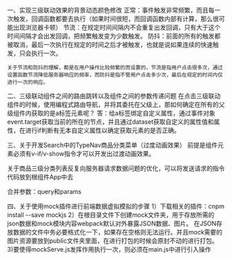 一、实现三级联动效果的背景动态颜色修改
    正常：事件触发非常频繁，而且每一次触发，回调函数都要去执行（如果时间很短，而回调函数内部有计算，那么很可能出现浏览器卡顿）
    节流：在规定时间间隔内不会重复出发回调，只有大于这个时间间隔才会出发回调，把频繁触发变为少数触发。
    防抖：前面的所有的触发都被取消，最后一次执行在规定的时间之后才被触发，也就是说如果连续的快速触发，只会执行一次。

    关于节流和防抖的理解，都是在用户操作比较频繁的而设置的，节流是指用户点击很多次，通过设置函数节流降低服务器响应的频率，而防抖是指不管用户点击多少次，最后在规定的时间内仅进行一次的响应。

二、三级联动组件之间的路由跳转以及组件之间的参数传递问题
    在点击三级联动组件的时候，使用编程式路由导航，并将其委托在父级上，那如何确定在所有的父级组件内获取的是a标签元素呢？
    答：给a标签绑定自定义属性，通过事件对象event.target获取当前的所在的节点，并且通过dataset获取自定义的属性值和属性，在进行if判断有无本自定义属性以确定获取元素的是否正确。

三、关于开发Search中的TypeNav商品分类菜单（过度动画效果）
前提是组件元素必须有v-if/v-show指令才可以开发出过渡动画效果。

关于商品三级分类列表反复向服务器请求数据问题的优化，可以将发送请求的指令代码放到根组件App中去

合并参数：query和params

四、关于使用mock插件进行前端数据虚拟模拟的步骤
 1）下载相关的插件：cnpm install --save mockjs
 2）在根目录文件下创建mock文件夹，用于存放所需的json数据和mock模块内容webpack默认对外暴露JSON数据、图片。
    在JSON存放数据的文件中务必要格式化一下，如果存在空格则无法运行。并且mock需要的图片资源要放到public文件夹里面，在进行打包的时候会原封不动的进行打包。
3)要使得mockServe.js发挥作用执行一次，则必须在main.js中进行引入操作